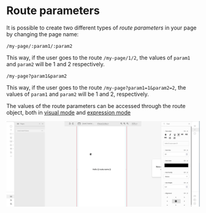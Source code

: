 # Route parameters

It is possible to create two different types of _route parameters_ in your page by changing the page name:

```text
/my-page/:param1/:param2
```

This way, if the user goes to the route `/my-page/1/2`, the values of `param1` and `param2` will be 1 and 2 respectively.

```text
/my-page?param1&param2
```

This way, if the user goes to the route `/my-page?param1=1&param2=2`, the values of `param1` and `param2` will be 1 and 2, respectively.

The values of the route parameters can be accessed through the route object, both in [visual mode](../arguments/mustache-notation.md) and [expression mode](../arguments/expression-mode.md)

![](../../../.gitbook/assets/troqueidenomepqoreyelmandou.gif)

